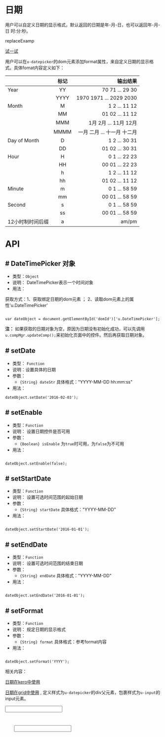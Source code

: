 # 日期

用户可以自定义日期的显示格式，默认返回的日期是年-月-日，也可以返回年-月-日 时:分:秒。


replaceExamp


[试一试](http://design.yyuap.com/dist/pages/webIDE/index.html#/demos/ui/datetime)


用户可以在`u-datepicker`的dom元素添加format属性，来自定义日期的显示格式。具体fomat内容定义如下：

|         | 标记     | 输出结果  |
| ------------- |:-------------:| -----:|
| Year      | YY | 70 71 ... 29 30 |
|     | YYYY    |   1970 1971 ... 2029 2030 |
| Month | M     |   1 2 ... 11 12 |
|  | MM     |   01 02 ... 11 12 |
|  | MMM     |   1月 2月 ... 11月 12月 |
|  | MMMM     |   一月 二月 ... 十一月 十二月 |
| Day of Month | D     |   1 2 ... 30 31 |
|  | DD     |  01 02 ... 30 31 |
| Hour | H     |   0 1 ... 22 23 |
|  | HH     |  00 01 ... 22 23 |
|  | h   |  1 2 ... 11 12 |
|  | hh    |  01 02 ... 11 12 |
| Minute | m     |   0 1 ... 58 59 |
|  | mm     |  00 01 ... 58 59 |
| Second | s     |   0 1 ... 58 59 |
|  | ss     |  00 01 ... 58 59|
| 12小时制时间后缀 | a     |   am/pm |




# API

## \# DateTimePicker 对象

* 类型：`Object`
* 说明： DateTimePicker表示一个时间对象
* 用法：

获取方式：1、获取绑定日期的dom元素 ； 2、读取dom元素上的属性'u.DateTimePicker'

```

var dateObject = document.getElementById('domId')['u.DateTimePicker'];

```

**注：** 如果获取的日期对象为空，原因为日期没有初始化成功，可以先调用`u.compMgr.updateComp();`来初始化页面中的控件。然后再获取日期对象。

## \# setDate 
* 类型： `Function`
* 说明：设置具体的日期
* 参数：
	* `{String} dateStr` 具体格式："YYYY-MM-DD hh:mm:ss"
* 用法：

```
dateObject.setDate('2016-02-03');

```
## \# setEnable 

* 类型：`Function`
* 说明： 设置日期控件是否可用
* 参数：
	* `{Boolean} isEnable` 为`true`时可用，为`false`为不可用 
* 用法：

```

dateObject.setEnable(false);

```

## \# setStartDate 

* 类型：`Function`
* 说明： 设置可选时间范围的起始日期
* 参数：
	* `{String} startDate` 具体格式："YYYY-MM-DD"
* 用法：

```

dateObject.setStartDate('2016-01-01');

```

## \# setEndDate 

* 类型：`Function`
* 说明： 设置可选时间范围的结束日期
* 参数：
	* `{String} endDate` 具体格式："YYYY-MM-DD"
* 用法：

```

dateObject.setEndDate('2016-01-01');

```

## \# setFormat

* 类型：`Function`
* 说明： 规定日期的显示格式
* 参数：
	* `{String} format` 具体格式：参考format内容
* 用法：

```

dateObject.setFormat('YYYY');

```

相关内容：

[日期在kero中使用](http://design.yyuap.com/dist/pages/kero/ex_datetime.html)    

[日期在grid中使用](http://design.yyuap.com/dist/pages/webIDE/index.html#/demos/grids/edit)
,
定义样式为`u-datepicker`的div父元素，包裹样式为`u-input`的input元素。
<div class="example-content"><div class='u-datepicker'>
    <input class="u-input" type="text">
</div></div>



<div class="examples-code"><pre><code>
<div class='u-datepicker'>
    <input class="u-input" type="text">
</div></code></pre>
</div>




